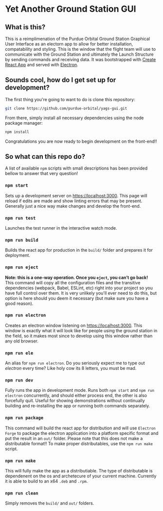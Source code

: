 # Yet Another Ground Station GUI
## What is this?
This is a reimplimenation of the Purdue Orbital Ground Station Graphical User Interface as an electorn app to allow for better installation, compatability and styling. This is the window that the flight team will use to communicate with the Ground Station and ultimately the Launch Structure by sending commands and receiving data. It was bootstrapped with [Create React App](https://github.com/facebook/create-react-app) and served with [Electron](https://www.electronjs.org/).

## Sounds cool, how do I get set up for development?
The first thing you're going to want to do is clone this repository:
```sh
git clone https://github.com/purdue-orbital/yags-gui.git
```

From there, simply install all necessary dependencies using the node package manager:
```sh
npm install
```
Congratulations you are now ready to begin development on the front-end!!

## So what can this repo do?
A list of available `npm` scripts with small descriptions has been provided bellow to answer that very question!

### `npm start`
Sets up a development server on [https://localhost:3000](https://localhost:3000). This page will reload if edits are made and show linting errors that may be present. Generally just a nice way make changes and develop the front-end.

### `npm run test`
Launches the test runner in the interactive watch mode.

### `npm run build`
Builds the react app for production in the `build/` folder and prepares it for deployment.

### `npm run eject`
**Note: this is a one-way operation. Once you `eject`, you can’t go back!**\
This command will copy all the configuration files and the transitive dependencies (webpack, Babel, ESLint, etc) right into your project so you have full control over them. It is very unlikely you'll ever need to do this, but option is here should you deem it necessary (but make sure you have a good reason).

### `npm run electron`
Creates an electron window listening on [https://localhost:3000](https://localhost:3000). This window is exactly what it will look like for people using the ground station in the field, so it makes most since to develop using this window rather than any old browser.

### `npm run ele`
An alias for `npm run electron`. Do you seriously expect me to type out *electron* every time? Like holy cow its 8 letters, you must be mad.

### `npm run dev`
Fully runs the app in development mode. Runs both `npm start` and `npm run electron` concurrently, and should either process end, the other is also forcefully quit. Useful for showing demonstrations without continually building and re-installing the app or running both commands separately.

### `npm run package`
This command will build the react app for distribution and will use `Electron Forge` to package the electron application into a platform specific format and put the result in an `out/` folder. Please note that this does not make a distributable format!! To make proper distributables, use the `npm run make` script.

### `npm run make`
This will fully make the app as a distributiable. The type of distributable is dependenent on the os and archetecure of your current machine. Currently it is able to build to an x64 `.deb` and `.rpm`. 

### `npm run clean`
Simply removes the `build/` and `out/` folders.

